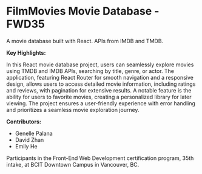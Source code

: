 # FilmMovies Movie Database - FWD35
A movie database built with React. APIs from IMDB and TMDB.

<strong>Key Highlights:</strong><br>

In this React movie database project, users can seamlessly explore movies using TMDB and IMDB APIs, searching by title, genre, or actor. The application, featuring React Router for smooth navigation and a responsive design, allows users to access detailed movie information, including ratings and reviews, with pagination for extensive results. A notable feature is the ability for users to favorite movies, creating a personalized library for later viewing. The project ensures a user-friendly experience with error handling and prioritizes a seamless movie exploration journey.

<strong>Contributors:</strong>

- Genelle Palana
- David Zhan
- Emily He
  
Participants in the Front-End Web Development certification program, 35th intake, at BCIT Downtown Campus in Vancouver, BC.
